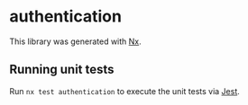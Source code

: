 # authentication

This library was generated with [Nx](https://nx.dev).

## Running unit tests

Run `nx test authentication` to execute the unit tests via [Jest](https://jestjs.io).


